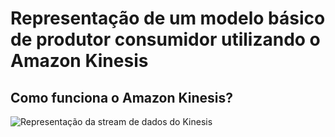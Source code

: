 # Representação de um modelo básico de produtor consumidor utilizando o Amazon Kinesis

## Como funciona o Amazon Kinesis?

![Representação da stream de dados do Kinesis](https://www.darede.com.br/wp-content/uploads/2023/09/kinesis.png)
